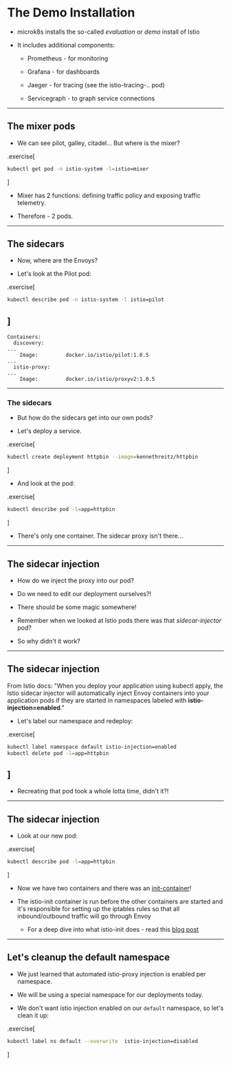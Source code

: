 # The Demo Installation

- microk8s installs the so-called _evaluation_ or _demo_ install of Istio

- It includes additional components:

  - Prometheus - for monitoring

  - Grafana - for dashboards

  - Jaeger - for tracing (see the istio-tracing-.. pod)

  - Servicegraph - to graph service connections

---
## The mixer pods

- We can see pilot, galley, citadel... But where is the mixer?

.exercise[
```bash
kubectl get pod -n istio-system -l=istio=mixer
```
]

- Mixer has 2 functions: defining traffic policy and exposing traffic telemetry. 

- Therefore - 2 pods.

---
## The sidecars

- Now, where are the Envoys?

- Let's look at the Pilot pod:

.exercise[
```bash
kubectl describe pod -n istio-system -l istio=pilot
```
]
--

```
Containers:
  discovery:
...
    Image:         docker.io/istio/pilot:1.0.5
...
  istio-proxy:
...
    Image:         docker.io/istio/proxyv2:1.0.5
```
---

### The sidecars

- But how do the sidecars get into our own pods?

- Let's deploy a service.

.exercise[
```bash
kubectl create deployment httpbin --image=kennethreitz/httpbin
```
]

- And look at the pod: 

.exercise[
```bash
kubectl describe pod -l=app=httpbin
```
]

- There's only one container. The sidecar proxy isn't there...

---

## The sidecar injection

- How do we inject the proxy into our pod?

- Do we need to edit our deployment ourselves?!

- There should be some magic somewhere!

- Remember when we looked at Istio pods there was that *sidecar-injector* pod?

- So why didn't it work?

---

## The sidecar injection

From Istio docs:
"When you deploy your application using kubectl apply, the Istio sidecar injector will automatically inject Envoy containers into your application pods if they are started in namespaces labeled with **istio-injection=enabled**."

- Let's label our namespace and redeploy:

.exercise[
```bash
kubectl label namespace default istio-injection=enabled
kubectl delete pod -l=app=httpbin
```
]
--

- Recreating that pod took a whole lotta time, didn't it?!

---

## The sidecar injection

- Look at our new pod:

.exercise[
```bash
kubectl describe pod -l=app=httpbin
```
]

- Now we have two containers and there was an [init-container](https://kubernetes.io/docs/concepts/workloads/pods/init-containers/)!

- The istio-init container is run before the other containers are started and it's responsible for setting up the iptables rules so that all inbound/outbound traffic will go through Envoy

  - For a deep dive into what istio-init does - read this [blog post](https://medium.com/faun/understanding-how-envoy-sidecar-intercept-and-route-traffic-in-istio-service-mesh-20fea2a78833)

---

## Let's cleanup the default namespace

- We just learned that automated istio-proxy injection is enabled per namespace.

- We will be using a special namespace for our deployments today.

- We don't want istio injection enabled on our `default` namespace, so let's clean it up:

.exercise[
```bash
kubectl label ns default --overwrite  istio-injection=disabled
```
]

